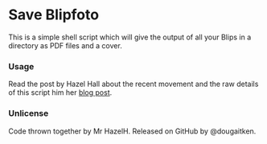 # Save Blipfoto

This is a simple shell script which will give the output of all your Blips in a directory as PDF files and a cover.

### Usage

Read the post by Hazel Hall about the recent movement and the raw details of this script him her [blog post](http://hazelhall.org/2015/03/17/save-blipfoto-how-to-automatically-generate-pdf-files-of-your-journal-entries/).

### Unlicense

Code thrown together by Mr HazelH. Released on GitHub by @dougaitken.
